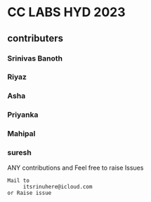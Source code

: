 # CC LABS HYD 2023
## contributers

### Srinivas Banoth 
### Riyaz
### Asha
### Priyanka
### Mahipal
### suresh

ANY contributions and Feel free to raise Issues
```
Mail to
     itsrinuhere@icloud.com
or Raise issue
```